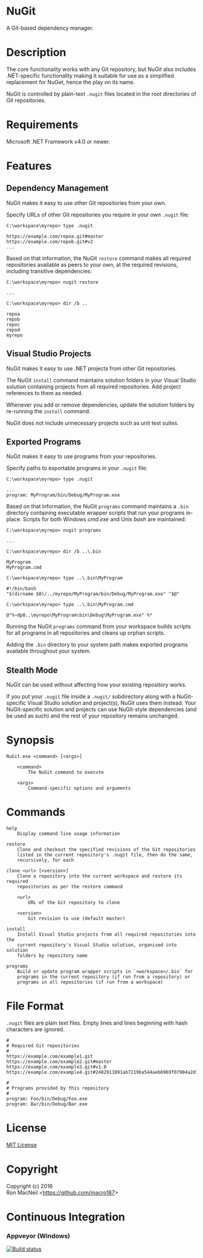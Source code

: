 NuGit
=====

A Git-based dependency manager.


Description
===========

The core functionality works with any Git repository, but NuGit also includes
.NET-specific functionality making it suitable for use as a simplified
replacement for NuGet, hence the play on its name.

NuGit is controlled by plain-text `.nugit` files located in the root
directories of Git repositories.


Requirements
============

Microsoft .NET Framework v4.0 or newer.


Features
========

Dependency Management
---------------------

NuGit makes it easy to use other Git repositories from your own.

Specify URLs of other Git repositories you require in your own `.nugit` file:

    C:\workspace\myrepo> type .nugit

    https://example.com/repoa.git#master
    https://example.com/repob.git#v2
    ...

Based on that information, the NuGit `restore` command makes all required
repositories available as peers to your own, at the required revisions,
including transitive dependencies:

    C:\workspace\myrepo> nugit restore

    ...

    C:\workspace\myrepo> dir /b ..

    repoa
    repob
    repoc
    repod
    myrepo


Visual Studio Projects
----------------------

NuGit makes it easy to use .NET projects from other Git repositories.

The NuGit `install` command maintains solution folders in your Visual Studio
solution containing projects from all required repositories.  Add project
references to them as needed.

Whenever you add or remove dependencies, update the solution folders by
re-running the `install` command.

NuGit does not include unnecessary projects such as unit test suites.


Exported Programs
-----------------

NuGit makes it easy to use programs from your repositories.

Specify paths to exportable programs in your `.nugit` file:

    C:\workspace\myrepo> type .nugit

    ...
    program: MyProgram/bin/Debug/MyProgram.exe

Based on that information, the NuGit `programs` command maintains a `.bin`
directory containing executable wrapper scripts that run your programs
in-place.  Scripts for both Windows *cmd.exe* and Unix *bash* are maintained:

    C:\workspace\myrepo> nugit programs

    ...

    C:\workspace\myrepo> dir /b ..\.bin

    MyProgram
    MyProgram.cmd

    C:\workspace\myrepo> type ..\.bin\MyProgram

    #!/bin/bash
    "$(dirname $0)/../myrepo/MyProgram/bin/Debug/MyProgram.exe" "$@"

    C:\workspace\myrepo> type ..\.bin\MyProgram.cmd

    @"%~dp0..\myrepo\MyProgram\bin\Debug\MyProgram.exe" %*

Running the NuGit `programs` command from your workspace builds scripts for
all programs in all repositories and cleans up orphan scripts.

Adding the `.bin` directory to your system path makes exported programs
available throughout your system.


Stealth Mode
------------

NuGit can be used without affecting how your existing repository works.

If you put your `.nugit` file inside a `.nugit/` subdirectory along with a
NuGit-specific Visual Studio solution and project(s), NuGit uses them instead.
Your NuGit-specific solution and projects can use NuGit-style dependencies
(and be used as such) and the rest of your repository remains unchanged.


Synopsis
========

    NuGit.exe <command> [<args>]

        <command>
            The NuGit command to execute

        <args>
            Command-specific options and arguments


Commands
========

    help
        Display command line usage information

    restore
        Clone and checkout the specified revisions of the Git repositories
        listed in the current repository's .nugit file, then do the same,
        recursively, for each

    clone <url> [<version>]
        Clone a repository into the current workspace and restore its required
        repositories as per the restore command

        <url>
            URL of the Git repository to clone

        <version>
            Git revision to use (default master)

    install
        Install Visual Studio projects from all required repositories into the
        current repository's Visual Studio solution, organised into solution
        folders by repository name

    programs
        Build or update program wrapper scripts in `<workspace>/.bin` for
        programs in the current repository (if run from a repository) or
        programs in all repositories (if run from a workspace)


File Format
===========

`.nugit` files are plain text files.  Empty lines and lines beginning with
hash characters are ignored.

    #
    # Required Git repositories
    #
    https://example.com/example1.git
    https://example.com/example2.git#master
    https://example.com/example3.git#v1.0
    https://example.com/example4.git#2482911091ab7219ba544aeb6969f07904a2d1b0

    #
    # Programs provided by this repository
    #
    program: Foo/bin/Debug/Foo.exe
    program: Bar/bin/Debug/Bar.exe


License
=======

[MIT License](https://github.com/macro187/nugit/blob/master/license.txt)


Copyright
=========

Copyright (c) 2016  
Ron MacNeil \<<https://github.com/macro187>\>  


Continuous Integration
======================

### Appveyor (Windows)

[![Build status](https://ci.appveyor.com/api/projects/status/f3ng94vkp9kqkska?svg=true)](https://ci.appveyor.com/project/macro187/nugit)


